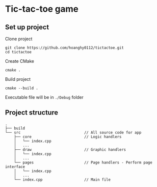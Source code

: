 # Tic-tac-toe game

## Set up project   

Clone project

```
git clone https://github.com/hoanghy0112/tictactoe.git
cd tictactoe
```

Create CMake 
```
cmake .
```

Build project
```
cmake --build .
```

Executable file will be in `./Debug` folder

## Project structure 

```
.  
├── build
└── src                             // All source code for app 
    ├── core                        // Logic handlers
    │   └── index.cpp
    │   ...
    ├── draw                        // Graphic handlers
    │   └── index.cpp
    │   ...
    └── pages                       // Page handlers - Perform page interface
    │   └── index.cpp
    │   ...
    └── index.cpp                   // Main file
```

